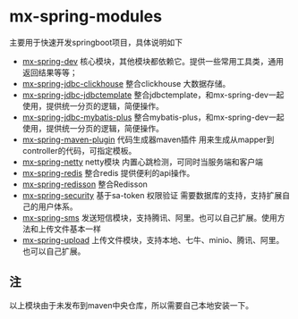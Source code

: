 # mx-spring-modules

主要用于快速开发springboot项目，具体说明如下

- [mx-spring-dev](mx-spring-dev)  核心模块，其他模块都依赖它。提供一些常用工具类，通用返回结果等等；
- [mx-spring-jdbc-clickhouse](mx-spring-jdbc-clickhouse) 整合clickhouse 大数据存储。
- [mx-spring-jdbc-jdbctemplate](mx-spring-jdbc-jdbctemplate) 整合jdbctemplate，和mx-spring-dev一起使用，提供统一分页的逻辑，简便操作。
- [mx-spring-jdbc-mybatis-plus](mx-spring-jdbc-mybatis-plus) 整合mybatis-plus，和mx-spring-dev一起使用，提供统一分页的逻辑，简便操作。
- [mx-spring-maven-plugin](mx-spring-maven-plugin) 代码生成器maven插件 用来生成从mapper到controller的代码，可指定模板。
- [mx-spring-netty](mx-spring-netty) netty模块 内置心跳检测，可同时当服务端和客户端
- [mx-spring-redis](mx-spring-redis) 整合redis  提供便利的api操作。
- [mx-spring-redisson](mx-spring-redisson) 整合Redisson 
- [mx-spring-security](mx-spring-security) 基于sa-token 权限验证 需要数据库的支持，支持扩展自己的用户体系。
- [mx-spring-sms](mx-spring-sms) 发送短信模块，支持腾讯、阿里。也可以自己扩展。使用方法和上传文件基本一样
- [mx-spring-upload](mx-spring-upload) 上传文件模块，支持本地、七牛、minio、腾讯、阿里。也可以自己扩展。






## 注
以上模块由于未发布到maven中央仓库，所以需要自己本地安装一下。
